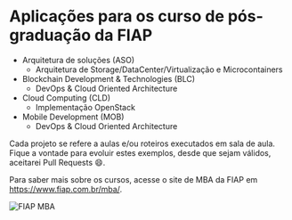 # Aplicações para os curso de pós-graduação da FIAP

 - Arquitetura de soluções (ASO)
   * Arquitetura de Storage/DataCenter/Virtualização e Microcontainers 
 - Blockchain Development & Technologies (BLC)
   * DevOps & Cloud Oriented Architecture
 - Cloud Computing (CLD)
   * Implementação OpenStack
 - Mobile Development (MOB)
   * DevOps & Cloud Oriented Architecture

Cada projeto se refere a aulas e/ou roteiros executados em sala de aula.
Fique a vontade para evoluir estes exemplos, desde que sejam válidos, aceitarei Pull Requests :smile:.

Para saber mais sobre os cursos, acesse o site de MBA da FIAP em https://www.fiap.com.br/mba/.

![FIAP MBA](img/20181011_fiap_mba_shareDefault.jpg)
